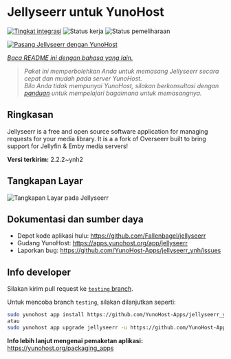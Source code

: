 <!--
N.B.: README ini dibuat secara otomatis oleh <https://github.com/YunoHost/apps/tree/master/tools/readme_generator>
Ini TIDAK boleh diedit dengan tangan.
-->

# Jellyseerr untuk YunoHost

[![Tingkat integrasi](https://apps.yunohost.org/badge/integration/jellyseerr)](https://ci-apps.yunohost.org/ci/apps/jellyseerr/)
![Status kerja](https://apps.yunohost.org/badge/state/jellyseerr)
![Status pemeliharaan](https://apps.yunohost.org/badge/maintained/jellyseerr)

[![Pasang Jellyseerr dengan YunoHost](https://install-app.yunohost.org/install-with-yunohost.svg)](https://install-app.yunohost.org/?app=jellyseerr)

*[Baca README ini dengan bahasa yang lain.](./ALL_README.md)*

> *Paket ini memperbolehkan Anda untuk memasang Jellyseerr secara cepat dan mudah pada server YunoHost.*  
> *Bila Anda tidak mempunyai YunoHost, silakan berkonsultasi dengan [panduan](https://yunohost.org/install) untuk mempelajari bagaimana untuk memasangnya.*

## Ringkasan

Jellyseerr is a free and open source software application for managing requests for your media library. It is a a fork of Overseerr built to bring support for Jellyfin & Emby media servers!

**Versi terkirim:** 2.2.2~ynh2

## Tangkapan Layar

![Tangkapan Layar pada Jellyseerr](./doc/screenshots/jellyseerr.png)

## Dokumentasi dan sumber daya

- Depot kode aplikasi hulu: <https://github.com/Fallenbagel/jellyseerr>
- Gudang YunoHost: <https://apps.yunohost.org/app/jellyseerr>
- Laporkan bug: <https://github.com/YunoHost-Apps/jellyseerr_ynh/issues>

## Info developer

Silakan kirim pull request ke [`testing` branch](https://github.com/YunoHost-Apps/jellyseerr_ynh/tree/testing).

Untuk mencoba branch `testing`, silakan dilanjutkan seperti:

```bash
sudo yunohost app install https://github.com/YunoHost-Apps/jellyseerr_ynh/tree/testing --debug
atau
sudo yunohost app upgrade jellyseerr -u https://github.com/YunoHost-Apps/jellyseerr_ynh/tree/testing --debug
```

**Info lebih lanjut mengenai pemaketan aplikasi:** <https://yunohost.org/packaging_apps>
